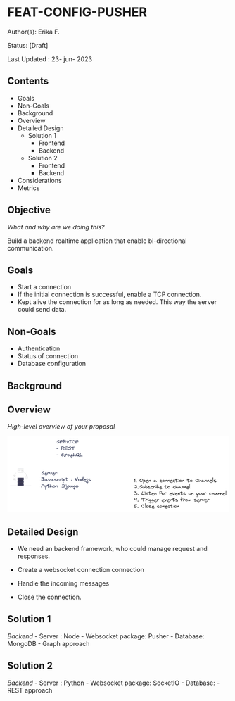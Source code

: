 # FEAT-CONFIG-PUSHER

Author(s): Erika F.

Status: [Draft]

Last Updated : 23- jun- 2023

## Contents

- Goals
- Non-Goals
- Background
- Overview
- Detailed Design
    - Solution 1
        - Frontend
        - Backend
    - Solution 2
        - Frontend
        - Backend
- Considerations
- Metrics


## Objective

_What and why are we doing this?_

Build a backend realtime application that enable bi-directional communication.

## Goals
- Start a connection
- If the initial connection is successful, enable a TCP connection.
- Kept alive the connection for as long as needed. This way the server could send data. 

## Non-Goals

- Authentication
- Status of connection
- Database configuration

## Background

## Overview
_High-level overview of your proposal_

![backed](/chat_server/docs/imgs/feat-pusher.png)

## Detailed Design 
- We need an backend framework, who could manage request and responses.

- Create a websocket connection connection 
- Handle the incoming messages
- Close the connection.


## Solution 1
_Backend_
    - Server : Node
    - Websocket package: Pusher
    - Database: MongoDB
    - Graph approach
    
## Solution 2

_Backend_
    - Server : Python
    - Websocket package: SocketIO
    - Database:
    - REST approach  